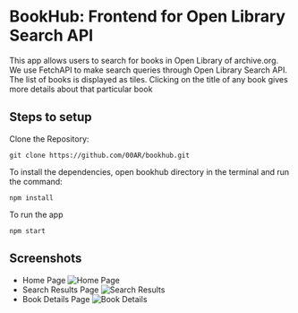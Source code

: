 # BookHub: Frontend for Open Library Search API

This app allows users to search for books in Open Library of archive.org. We use FetchAPI to make search queries through Open Library Search API. The list of books is displayed as tiles. Clicking on the title of any book gives more details about that particular book

## Steps to setup
Clone the Repository:

``` git clone https://github.com/00AR/bookhub.git ```

To install the dependencies, open bookhub directory in the terminal and run the command:

``` npm install ```

To run the app

``` npm start ```
## Screenshots
- Home Page
![Home Page](screenshots/home.png)
- Search Results Page
![Search Results](screenshots/search_results.png)
- Book Details Page
![Book Details](screenshots/book_details.png)